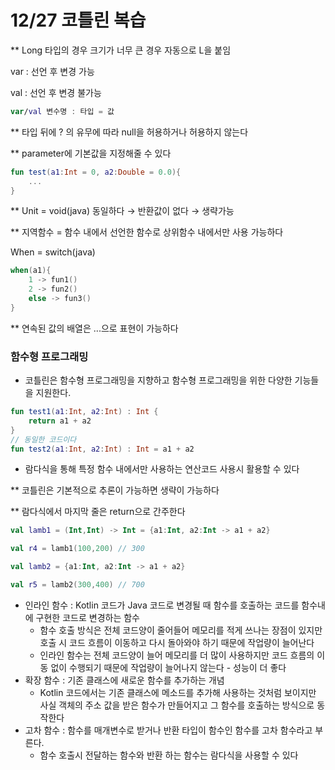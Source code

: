 # 12/27 코틀린 복습

** Long 타입의 경우 크기가 너무 큰 경우 자동으로 L을 붙임

var : 선언 후 변경 가능

val : 선언 후 변경 불가능

```kotlin
var/val 변수명 : 타입 = 값
```

** 타입 뒤에 ? 의 유무에 따라 null을 허용하거나 허용하지 않는다

** parameter에 기본값을 지정해줄 수 있다

```kotlin
fun test(a1:Int = 0, a2:Double = 0.0){
	...
}
```

** Unit = void(java) 동일하다 → 반환값이 없다 → 생략가능

** 지역함수 = 함수 내에서 선언한 함수로 상위함수 내에서만 사용 가능하다

When = switch(java)

```kotlin
when(a1){
	1 -> fun1()
	2 -> fun2()
	else -> fun3()
}
```

** 연속된 값의 배열은 ...으로 표현이 가능하다

### 함수형 프로그래밍

- 코틀린은 함수형 프로그래밍을 지향하고 함수형 프로그래밍을 위한 다양한 기능들을 지원한다.

```kotlin
fun test1(a1:Int, a2:Int) : Int {
	return a1 + a2
}
// 동일한 코드이다
fun test2(a1:Int, a2:Int) : Int = a1 + a2
```

- 람다식을 통해 특정 함수 내에서만 사용하는 연산코드 사용시 활용할 수 있다

** 코틀린은 기본적으로 추론이 가능하면 생략이 가능하다

** 람다식에서 마지막 줄은 return으로 간주한다

```kotlin
val lamb1 = (Int,Int) -> Int = {a1:Int, a2:Int -> a1 + a2}

val r4 = lamb1(100,200) // 300

val lamb2 = {a1:Int, a2:Int -> a1 + a2}

val r5 = lamb2(300,400) // 700
```

- 인라인 함수 : Kotlin 코드가 Java 코드로 변경될 때 함수를 호출하는 코드를 함수내에 구현한 코드로 변경하는 함수
    - 함수 호출 방식은 전체 코드양이 줄어들어 메모리를 적게 쓰나는 장점이 있지만 호출 시 코드 흐름이 이동하고 다시 돌아와야 하기 때문에 작업량이 늘어난다
    - 인라인 함수는 전체 코드양이 늘어 메모리를 더 많이 사용하지만 코드 흐름의 이동 없이 수행되기 때문에 작업량이 늘어나지 않는다 - 성능이 더 좋다
- 확장 함수 : 기존 클래스에 새로운 함수를 추가하는 개념
    - Kotlin 코드에서는 기존 클래스에 메소드를 추가해 사용하는 것처럼 보이지만 사실 객체의 주소 값을 받은 함수가 만들어지고 그 함수를 호출하는 방식으로 동작한다
- 고차 함수 : 함수를 매개변수로 받거나 반환 타입이 함수인 함수를 고차 함수라고 부른다.
    - 함수 호출시 전달하는 함수와 반환 하는 함수는 람다식을 사용할 수 있다